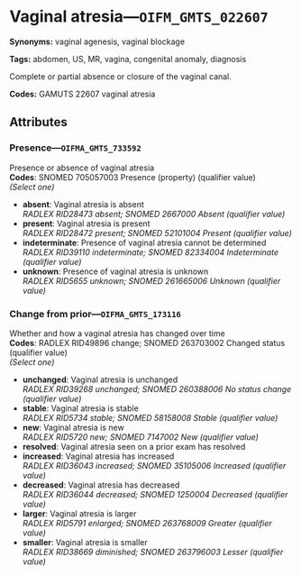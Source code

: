 # Vaginal atresia—`OIFM_GMTS_022607`

**Synonyms:** vaginal agenesis, vaginal blockage

**Tags:** abdomen, US, MR, vagina, congenital anomaly, diagnosis

Complete or partial absence or closure of the vaginal canal.

**Codes:** GAMUTS 22607 vaginal atresia

## Attributes

### Presence—`OIFMA_GMTS_733592`

Presence or absence of vaginal atresia  
**Codes**: SNOMED 705057003 Presence (property) (qualifier value)  
*(Select one)*

- **absent**: Vaginal atresia is absent  
_RADLEX RID28473 absent; SNOMED 2667000 Absent (qualifier value)_
- **present**: Vaginal atresia is present  
_RADLEX RID28472 present; SNOMED 52101004 Present (qualifier value)_
- **indeterminate**: Presence of vaginal atresia cannot be determined  
_RADLEX RID39110 indeterminate; SNOMED 82334004 Indeterminate (qualifier value)_
- **unknown**: Presence of vaginal atresia is unknown  
_RADLEX RID5655 unknown; SNOMED 261665006 Unknown (qualifier value)_

### Change from prior—`OIFMA_GMTS_173116`

Whether and how a vaginal atresia has changed over time  
**Codes**: RADLEX RID49896 change; SNOMED 263703002 Changed status (qualifier value)  
*(Select one)*

- **unchanged**: Vaginal atresia is unchanged  
_RADLEX RID39268 unchanged; SNOMED 260388006 No status change (qualifier value)_
- **stable**: Vaginal atresia is stable  
_RADLEX RID5734 stable; SNOMED 58158008 Stable (qualifier value)_
- **new**: Vaginal atresia is new  
_RADLEX RID5720 new; SNOMED 7147002 New (qualifier value)_
- **resolved**: Vaginal atresia seen on a prior exam has resolved  
- **increased**: Vaginal atresia has increased  
_RADLEX RID36043 increased; SNOMED 35105006 Increased (qualifier value)_
- **decreased**: Vaginal atresia has decreased  
_RADLEX RID36044 decreased; SNOMED 1250004 Decreased (qualifier value)_
- **larger**: Vaginal atresia is larger  
_RADLEX RID5791 enlarged; SNOMED 263768009 Greater (qualifier value)_
- **smaller**: Vaginal atresia is smaller  
_RADLEX RID38669 diminished; SNOMED 263796003 Lesser (qualifier value)_